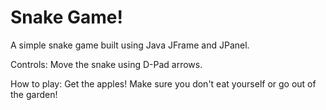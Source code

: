 # Snake Game!

A simple snake game built using Java JFrame and JPanel.

Controls:
Move the snake using D-Pad arrows.

How to play:
Get the apples!
Make sure you don't eat yourself or go out of the garden!
